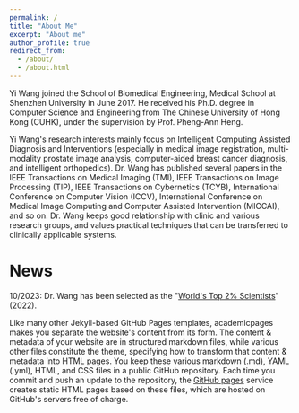 ```yaml
---
permalink: /
title: "About Me"
excerpt: "About me"
author_profile: true
redirect_from: 
  - /about/
  - /about.html
---
```


Yi Wang joined the School of Biomedical Engineering, Medical School at Shenzhen University in June 2017. He received his Ph.D. degree in Computer Science and Engineering from The Chinese University of Hong Kong (CUHK), under the supervision by Prof. Pheng-Ann Heng.

Yi Wang's research interests mainly focus on Intelligent Computing Assisted Diagnosis and Interventions (especially in medical image registration, multi-modality prostate image analysis, computer-aided breast cancer diagnosis, and intelligent orthopedics). Dr. Wang has published several papers in the IEEE Transactions on Medical Imaging (TMI), IEEE Transactions on Image Processing (TIP), IEEE Transactions on Cybernetics (TCYB), International Conference on Computer Vision (ICCV), International Conference on Medical Image Computing and Computer Assisted Intervention (MICCAI), and so on. Dr. Wang keeps good relationship with clinic and various research groups, and values practical techniques that can be transferred to clinically applicable systems.

News
======
10/2023: Dr. Wang has been selected as the "[World's Top 2% Scientists](https://data.mendeley.com/datasets/btchxktzyw)" (2022).

Like many other Jekyll-based GitHub Pages templates, academicpages makes you separate the website's content from its form. The content & metadata of your website are in structured markdown files, while various other files constitute the theme, specifying how to transform that content & metadata into HTML pages. You keep these various markdown (.md), YAML (.yml), HTML, and CSS files in a public GitHub repository. Each time you commit and push an update to the repository, the [GitHub pages](https://pages.github.com/) service creates static HTML pages based on these files, which are hosted on GitHub's servers free of charge.


